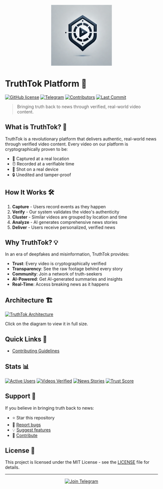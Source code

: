 <p align="center">
  <img src="assets/TruthTok Logo Design.webp" alt="TruthTok Logo" width="200">
</p>

# TruthTok Platform 📱

[![GitHub license](https://img.shields.io/github/license/NethermindEth/TruthTok)](https://github.com/NethermindEth/TruthTok/blob/main/LICENSE)
[![Telegram](https://img.shields.io/badge/Telegram-Join%20Chat-blue.svg?logo=telegram)](https://t.me/truth_tok)
[![Contributors](https://img.shields.io/github/contributors/NethermindEth/TruthTok)](https://github.com/NethermindEth/TruthTok/graphs/contributors)
[![Last Commit](https://img.shields.io/github/last-commit/NethermindEth/TruthTok)](https://github.com/NethermindEth/TruthTok/commits/main)

> Bringing truth back to news through verified, real-world video content.

## What is TruthTok? 🤔

TruthTok is a revolutionary platform that delivers authentic, real-world news through verified video content. Every video on our platform is cryptographically proven to be:

- 📍 Captured at a real location
- ⏰ Recorded at a verifiable time
- 📱 Shot on a real device
- 🔒 Unedited and tamper-proof

## How It Works 🛠️

1. **Capture** - Users record events as they happen
2. **Verify** - Our system validates the video's authenticity
3. **Cluster** - Similar videos are grouped by location and time
4. **Analyze** - AI generates comprehensive news stories
5. **Deliver** - Users receive personalized, verified news

## Why TruthTok? 💡

In an era of deepfakes and misinformation, TruthTok provides:

- **Trust**: Every video is cryptographically verified
- **Transparency**: See the raw footage behind every story
- **Community**: Join a network of truth-seekers
- **AI-Powered**: Get AI-generated summaries and insights
- **Real-Time**: Access breaking news as it happens


## Architecture 🏗️

[![TruthTok Architecture](https://link.excalidraw.com/readonly/PP4YtXlYNGSmus20AN2c?darkMode=true)](https://link.excalidraw.com/readonly/PP4YtXlYNGSmus20AN2c?darkMode=true)

Click on the diagram to view it in full size.

## Quick Links 🔗

<!-- - [Documentation](https://docs.truthtok.com) -->
<!-- - [API Reference](https://api.truthtok.com) -->
- [Contributing Guidelines](CONTRIBUTING.md)
<!-- - [Code of Conduct](CODE_OF_CONDUCT.md) -->

## Stats 📊

[![Active Users](https://img.shields.io/badge/dynamic/json?color=blue&label=Active%20Users&query=$.active_users&url=https://api.truthtok.com/stats)](https://truthtok.com/stats)
[![Videos Verified](https://img.shields.io/badge/dynamic/json?color=green&label=Videos%20Verified&query=$.verified_videos&url=https://api.truthtok.com/stats)](https://truthtok.com/stats)
[![News Stories](https://img.shields.io/badge/dynamic/json?color=orange&label=News%20Stories&query=$.stories&url=https://api.truthtok.com/stats)](https://truthtok.com/stats)
[![Trust Score](https://img.shields.io/badge/dynamic/json?color=purple&label=Trust%20Score&query=$.trust_score&url=https://api.truthtok.com/stats)](https://truthtok.com/stats)

## Support 💪

If you believe in bringing truth back to news:

- ⭐ Star this repository
- 🐛 [Report bugs](https://github.com/NethermindEth/TruthTok/issues)
- 💡 [Suggest features](https://github.com/NethermindEth/TruthTok/issues)
- 🔄 [Contribute](CONTRIBUTING.md)

## License 📄

This project is licensed under the MIT License - see the [LICENSE](LICENSE) file for details.

---

<p align="center">
  <a href="https://t.me/truth_tok">
    <img src="https://img.shields.io/badge/Join-Telegram-blue.svg?style=for-the-badge&logo=telegram" alt="Join Telegram">
  </a>
</p> 